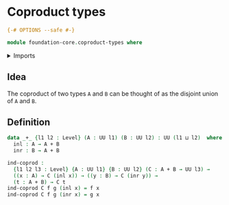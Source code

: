 # Coproduct types

```agda
{-# OPTIONS --safe #-}
```

```agda
module foundation-core.coproduct-types where
```

<details><summary>Imports</summary>
```agda
open import foundation.universe-levels
```
</details>

## Idea

The coproduct of two types `A` and `B` can be thought of as the disjoint union of `A` and `B`.

## Definition

```agda
data _+_ {l1 l2 : Level} (A : UU l1) (B : UU l2) : UU (l1 ⊔ l2)  where
  inl : A → A + B
  inr : B → A + B

ind-coprod :
  {l1 l2 l3 : Level} {A : UU l1} {B : UU l2} (C : A + B → UU l3) →
  ((x : A) → C (inl x)) → ((y : B) → C (inr y)) →
  (t : A + B) → C t
ind-coprod C f g (inl x) = f x
ind-coprod C f g (inr x) = g x
```
